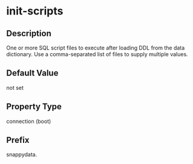 # init-scripts

## Description

One or more SQL script files to execute after loading DDL from the data dictionary. Use a comma-separated list of files to supply multiple values.

## Default Value

not set

## Property Type

connection (boot)

## Prefix

snappydata.
